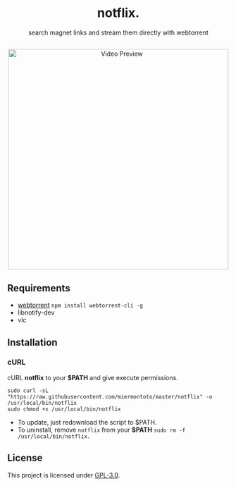 <h1 align="center">notflix.</h1>
<p align="center">search magnet links and stream them directly with webtorrent</p>

##
<p align="center">
<img src="./preview.gif" alt="Video Preview" width="500px">
</p>

## Requirements

* [webtorrent](https://webtorrent.io/) `npm install webtorrent-cli -g`
* libnotify-dev
* vlc

## Installation

### cURL
cURL **notflix** to your **$PATH** and give execute permissions.

```
sudo curl -sL "https://raw.githubusercontent.com/miermontoto/master/notflix" -o /usr/local/bin/notflix
sudo chmod +x /usr/local/bin/notflix
```
- To update, just redownload the script to $PATH.
- To uninstall, remove `notflix` from your **$PATH**  `sudo rm -f /usr/local/bin/notflix.`

## License
This project is licensed under [GPL-3.0](https://raw.githubusercontent.com/Illumina/licenses/master/gpl-3.0.txt).

